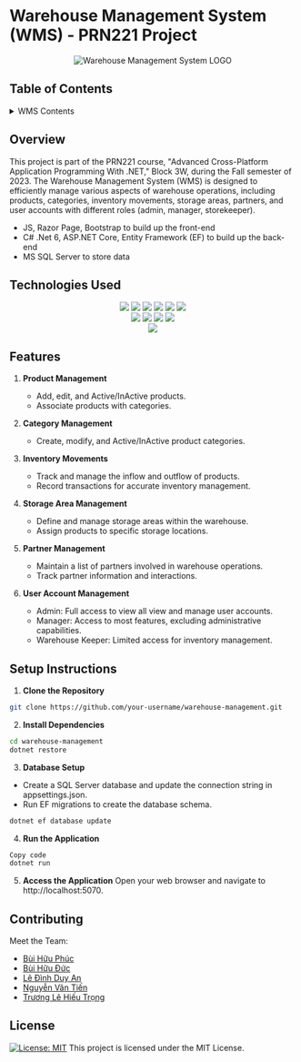 # Warehouse Management System (WMS) - PRN221 Project

<div align="center">
    <img src="https://github.com/maotou-spy/PRN221_Fall23_3W/blob/main/Database/img/wms-logo.png" alt="Warehouse Management System LOGO" />
</div>

## Table of Contents

<details>
  <summary>WMS Contents</summary>
1. [Overview](#overview)
2. [Technologies Used](#technologies-used)
3. [Features](#features)
4. [Setup Instructions](#setup-instructions)
5. [Contributing](#contributing)
6. [License](#license)
</details>

## Overview

This project is part of the PRN221 course, "Advanced Cross-Platform Application Programming With .NET," Block 3W, during the Fall semester of 2023. The Warehouse Management System (WMS) is designed to efficiently manage various aspects of warehouse operations, including products, categories, inventory movements, storage areas, partners, and user accounts with different roles (admin, manager, storekeeper).

- JS, Razor Page, Bootstrap to build up the front-end
- C# .Net 6, ASP.NET Core, Entity Framework (EF) to build up the back-end
- MS SQL Server to store data

## Technologies Used

<!-- Front-end -->
<div align="center">
  <a href="https://learn.microsoft.com/en-us/aspnet/core/razor-pages/?view=aspnetcore-8.0&tabs=visual-studio" target="blank" rel="noreferrer"><img src="https://img.shields.io/badge/Razor%20Page-blue.svg?style=for-the-badge"/></a> 
  <a href="https://html.com/html5" target="blank" rel="noreferrer"><img src="https://img.shields.io/badge/HTML5-E34F26.svg?style=for-the-badge&logo=html5&logoColor=white&labelColor=383838"/></a>
  <a href="https://css3.com" target="blank" rel="noreferrer"><img src="https://img.shields.io/badge/CSS3-1572B6.svg?style=for-the-badge&logo=css3&logoColor=white&labelColor=2A2A2A"/></a>
  <a href="https://getbootstrap.com" target="blank" rel="noreferrer"><img src="https://img.shields.io/badge/Bootstrap-563D7C.svg?style=for-the-badge&logo=bootstrap&logoColor=white&labelColor=563D7C"/></a>
  <a href="https://www.chartjs.org" target="blank" rel="noreferrer"><img src="https://img.shields.io/badge/chart.js-F5788D.svg?style=for-the-badge&logo=chart.js&logoColor=white"/></a>
  <a href="#" target="blank" rel="noreferrer"><img src="https://img.shields.io/badge/JavaScript-F7DF1E.svg?style=for-the-badge&logo=javascript&logoColor=black"/></a>
</div>
<!-- Back-end -->
<div align="center">
  <a href="https://java.com" target="blank" rel="noreferrer"><img src="https://img.shields.io/badge/Java-19-red.svg?style=for-the-badge&logo=java&logoColor=white&labelColor=2C2D72"/></a>
  <a href="https://learn.microsoft.com/en-us/dotnet/core/whats-new/dotnet-6" target="blank" rel="noreferrer"><img src="https://img.shields.io/badge/dotnet-red.svg - -?style=for-the-badge&logo=java&logoColor=white&labelColor=2C2D72"/></a>
  <a href="https://learn.microsoft.com/en-us/aspnet/entity-framework" target="blank" rel="noreferrer"><img src="https://img.shields.io/badge/Entity_Framework_(EF)- -red?style=for-the-badge"/></a>
  <a href="https://learn.microsoft.com/en-us/aspnet/core/introduction-to-aspnet-core?view=aspnetcore-8.0" target="blank" rel="noreferrer"><img src="https://img.shields.io/badge/ASP_.Net_Core- -green?style=for-the-badge"/></a>
</div>
<!-- Database -->
<div align="center">
  <a href="https://www.microsoft.com/en-us/sql-server" target="blank" rel="noreferrer"><img src="https://img.shields.io/badge/Microsoft%20SQL%20Server-CC2927?style=for-the-badge&logo=microsoft%20sql%20server&logoColor=white"/></a> 
</div>

## Features

1. **Product Management**

   - Add, edit, and Active/InActive products.
   - Associate products with categories.

2. **Category Management**

   - Create, modify, and Active/InActive product categories.

3. **Inventory Movements**

   - Track and manage the inflow and outflow of products.
   - Record transactions for accurate inventory management.

4. **Storage Area Management**

   - Define and manage storage areas within the warehouse.
   - Assign products to specific storage locations.

5. **Partner Management**

   - Maintain a list of partners involved in warehouse operations.
   - Track partner information and interactions.

6. **User Account Management**
   - Admin: Full access to view all view and manage user accounts.
   - Manager: Access to most features, excluding administrative capabilities.
   - Warehouse Keeper: Limited access for inventory management.

## Setup Instructions

1. **Clone the Repository**

```bash
git clone https://github.com/your-username/warehouse-management.git
```

2. **Install Dependencies**

```bash
cd warehouse-management
dotnet restore
```

3. **Database Setup**

- Create a SQL Server database and update the connection string in appsettings.json.
- Run EF migrations to create the database schema.

```bash
dotnet ef database update
```

4. **Run the Application**

```bash
Copy code
dotnet run
```

5. **Access the Application**
   Open your web browser and navigate to http://localhost:5070.

## Contributing

Meet the Team:

- [Bùi Hữu Phúc](https://github.com/maotou-spy)
- [Bùi Hữu Đức](https://github.com/baemgao)
- [Lê Đình Duy An](https://github.com/Anxiousz)
- [Nguyễn Văn Tiến](https://github.com/nvtiendev)
- [Trương Lê Hiếu Trọng](https://github.com/Code-dudu)

## License

[![License: MIT](https://img.shields.io/badge/License-MIT-yellow.svg)](./LICENSE) This project is licensed under the MIT License.
